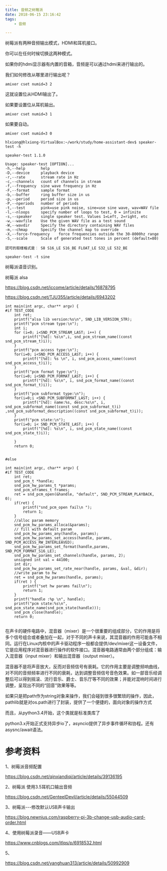 ```yaml
---
title: 音频之树莓派
date: 2018-06-15 23:16:42
tags:
	- 音频

---
```




树莓派有两种音频输出模式，HDMI和耳机接口。

你可以在任何时候切换这两种模式。

如果你的hdmi显示器有内置的音箱，音频是可以通过hdmi来进行输出的。

我们如何修改从哪里进行输出呢？

```
amixer cset numid=3 2
```

这就设置位从HDMI输出了。

如果要设置位从耳机输出。

```
amixer cset numid=3 1
```

如果要自动。

```
amixer cset numid=3 0
```



```
hlxiong@hlxiong-VirtualBox:~/work/study/home-assistant-dev$ speaker-test -h

speaker-test 1.1.0

Usage: speaker-test [OPTION]... 
-h,--help       help
-D,--device     playback device
-r,--rate       stream rate in Hz
-c,--channels   count of channels in stream
-f,--frequency  sine wave frequency in Hz
-F,--format     sample format
-b,--buffer     ring buffer size in us
-p,--period     period size in us
-P,--nperiods   number of periods
-t,--test       pink=use pink noise, sine=use sine wave, wav=WAV file
-l,--nloops     specify number of loops to test, 0 = infinite
-s,--speaker    single speaker test. Values 1=Left, 2=right, etc
-w,--wavfile    Use the given WAV file as a test sound
-W,--wavdir     Specify the directory containing WAV files
-m,--chmap      Specify the channel map to override
-X,--force-frequency    force frequencies outside the 30-8000hz range
-S,--scale      Scale of generated test tones in percent (default=80)

認可的取樣格式是︰ S8 S16_LE S16_BE FLOAT_LE S32_LE S32_BE
```



```
speaker-test -t sine
```



树莓派语音识别。

树莓派 alsa



https://blog.csdn.net/iccome/article/details/16878795

https://blog.csdn.net/TJU355/article/details/6943202

```
int main(int argc, char** argv) {
#if TEST_CODE
	int ret;
	printf("alsa lib version:%s\n", SND_LIB_VERSION_STR);
	printf("pcm stream type:\n");
	int i;
	for (i=0; i<SND_PCM_STREAM_LAST; i++) {
		printf("[%d]: %s\n",i, snd_pcm_stream_name((const snd_pcm_stream_t)i));
	}
	printf("pcm access type:\n");
	for(i=0; i<SND_PCM_ACCESS_LAST; i++) {
		printf("[%d]: %s \n", i, snd_pcm_access_name((const snd_pcm_access_t)i));
	}
	printf("pcm format type:\n");
	for(i=0; i<SND_PCM_FORMAT_LAST; i++) {
		printf("[%d]: %s\n", i, snd_pcm_format_name((const snd_pcm_format_t)i));
	}
	printf("pcm subformat type:\n");
	for(i=0;i <SND_PCM_SUBFORMAT_LAST; i++) {
		printf("[%d]: name:%s, desc:%s\n", i, snd_pcm_subformat_name((const snd_pcm_subformat_t)i) ,snd_pcm_subformat_description((const snd_pcm_subformat_t)i));
	}
	printf("pcm state:\n");
	for(i=0; i< SND_PCM_STATE_LAST; i++) {
		printf("[%d]: %s\n", i, snd_pcm_state_name((const snd_pcm_state_t)i));
		
	}
	return 0;
	
	
#else
```

```
int main(int argc, char** argv) {
#if TEST_CODE
	int ret;
	snd_pcm_t *handle;
	snd_pcm_hw_params_t *params;
	snd_pcm_uframes_t frames;
	ret = snd_pcm_open(&handle, "default", SND_PCM_STREAM_PLAYBACK, 0);
	if(ret) {
		printf("snd_pcm_open fail\n ");
		return 1;
	}
	//alloc param memory
	snd_pcm_hw_params_alloca(&params);
	// fill with default param
	snd_pcm_hw_params_any(handle, params);
	snd_pcm_hw_params_set_access(handle, params, SND_PCM_ACCESS_RW_INTERLEAVED);
	snd_pcm_hw_params_set_format(handle,params,  SND_PCM_FORMAT_S16_LE);
	snd_pcm_hw_params_set_channels(handle, params, 2);
	unsigned int val = 44100;
	int dir;
	snd_pcm_hw_params_set_rate_near(handle, params, &val, &dir);
	//write param to hw
	ret = snd_pcm_hw_params(handle, params);
	if(ret ) {
		printf("set hw params fail\n");
		return 1;
	}
	printf("handle :%p \n", handle);
	printf("pcm state:%s\n", snd_pcm_state_name(snd_pcm_state(handle)));
	snd_pcm_close(handle);
	return 0;
	
```



在声卡的硬件电路中，混音器（mixer）是一个很重要的组成部分，它的作用是将多个信号组合或者叠加在一起，对于不同的声卡来说，其混音器的作用可能各不相同。运行在Linux内核中的声卡驱动程序一般都会提供/dev/mixer这一设备文件，它是应用程序对混音器进行操作的软件接口。混音器电路通常由两个部分组成：输入混音器（input mixer）和输出混音器（output mixer）。

混音器不是将声音放大，反而对音频信号有衰耗。它的作用主要是调整频响曲线，对不同的音频频率进行不同的衰耗，达到调整音频信号音色效果。如一部音乐经调整后可以得到摇滚、流行音乐、爵士、音乐厅等不同的效果；并能对混响时间进行调整，呈现出不同的“回音”效果等等。





如果只是把path作为string对象来操作，我们会碰到很多很繁琐的操作，因此，pathlib就是对os.path进行了封装，提供了一个便捷的，面向对象的操作方式

而且，从python3.4开始，这个类就是标准类库了

python3.x开始正式支持异步io了，asyncio提供了异步事件循环和协程。还有asysnc/await语法。 



# 参考资料

1、树莓派音频配置

https://blog.csdn.net/qinxiandiqi/article/details/39136195

2、树莓派 使用3.5耳机口输出音频

https://blog.csdn.net/GenteelDevil/article/details/55044509

3、树莓派---修改默认USB声卡输出

https://blog.newnius.com/raspberry-pi-3b-change-usb-audio-card-order.html

4、使用树莓派录音——USB声卡

https://www.cnblogs.com/itlqs/p/6918532.html

5、

https://blog.csdn.net/yanghuan313/article/details/50992909